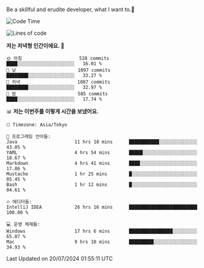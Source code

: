 Be a skillful and erudite developer, what I want to.👶

<!--START_SECTION:waka-->
![Code Time](http://img.shields.io/badge/Code%20Time-1%2C074%20hrs%2058%20mins-blue)

![Lines of code](https://img.shields.io/badge/%EC%A0%80%EB%8A%94%20%EC%97%AC%ED%83%9C%EA%B9%8C%EC%A7%80%20-2.7%20million%20%EC%A4%84%EC%9D%98%20%EC%BD%94%EB%93%9C%EB%A5%BC%20%EC%9E%91%EC%84%B1%ED%96%88%EC%96%B4%EC%9A%94.-blue)

**저는 저녁형 인간이에요. 🦉** 

```text
🌞 아침                     528 commits         ████░░░░░░░░░░░░░░░░░░░░░   16.01 % 
🌆 낮　                     1097 commits        ████████░░░░░░░░░░░░░░░░░   33.27 % 
🌃 저녁                     1087 commits        ████████░░░░░░░░░░░░░░░░░   32.97 % 
🌙 밤　                     585 commits         ████░░░░░░░░░░░░░░░░░░░░░   17.74 % 
```


📊 **저는 이번주를 이렇게 시간을 보냈어요.** 

```text
🕑︎ Timezone: Asia/Tokyo

💬 프로그래밍 언어들: 
Java                     11 hrs 18 mins      ███████████░░░░░░░░░░░░░░   43.05 % 
YAML                     4 hrs 54 mins       █████░░░░░░░░░░░░░░░░░░░░   18.67 % 
Markdown                 4 hrs 41 mins       ████░░░░░░░░░░░░░░░░░░░░░   17.86 % 
Mustache                 1 hr 25 mins        █░░░░░░░░░░░░░░░░░░░░░░░░   05.45 % 
Bash                     1 hr 12 mins        █░░░░░░░░░░░░░░░░░░░░░░░░   04.61 % 

🔥 에디터들: 
IntelliJ IDEA            26 hrs 16 mins      █████████████████████████   100.00 % 

💻 운영 체제들: 
Windows                  17 hrs 6 mins       ████████████████░░░░░░░░░   65.07 % 
Mac                      9 hrs 10 mins       █████████░░░░░░░░░░░░░░░░   34.93 % 
```


 Last Updated on 20/07/2024 01:55:11 UTC
<!--END_SECTION:waka-->
